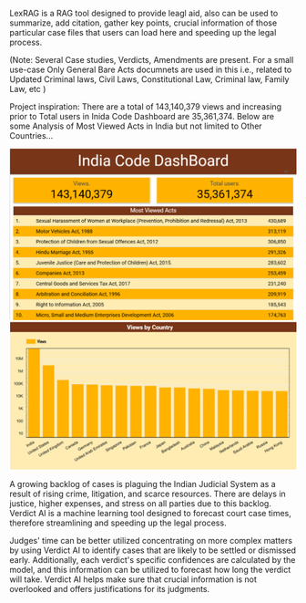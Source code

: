 LexRAG is a RAG tool designed to provide leagl aid, also can be used to summarize, add citation, gather key points, crucial information of those particular case files that users can load here and speeding up the legal process. 

(Note: Several Case studies, Verdicts, Amendments are present. For a small use-case Only General Bare Acts documnets are used in this i.e., related to Updated Criminal laws, Civil Laws, Constitutional Law, Criminal law, Family Law, etc )

Project inspiration: There are a total of 143,140,379 views and increasing prior to Total users in Inida Code Dashboard are 35,361,374. Below are some Analysis of Most Viewed Acts in India but not limited to Other Countries...

![alt text](image.png)
![alt text](image-1.png)

A growing backlog of cases is plaguing the Indian Judicial System as a result of rising crime, litigation, and scarce resources. There are delays in justice, higher expenses, and stress on all parties due to this backlog. Verdict AI is a machine learning tool designed to forecast court case times, therefore streamlining and speeding up the legal process.

Judges' time can be better utilized concentrating on more complex matters by using Verdict AI to identify cases that are likely to be settled or dismissed early. Additionally, each verdict's specific confidences are calculated by the model, and this information can be utilized to forecast how long the verdict will take. Verdict AI helps make sure that crucial information is not overlooked and offers justifications for its judgments.
